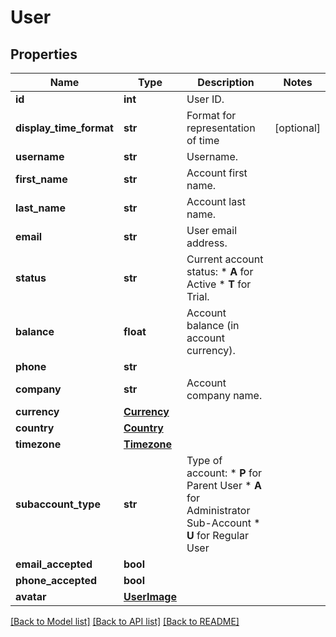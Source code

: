 # User

## Properties
Name | Type | Description | Notes
------------ | ------------- | ------------- | -------------
**id** | **int** | User ID. | 
**display_time_format** | **str** | Format for representation of time | [optional] 
**username** | **str** | Username. | 
**first_name** | **str** | Account first name. | 
**last_name** | **str** | Account last name. | 
**email** | **str** | User email address. | 
**status** | **str** | Current account status: * **A** for Active * **T** for Trial.  | 
**balance** | **float** | Account balance (in account currency). | 
**phone** | **str** |  | 
**company** | **str** | Account company name. | 
**currency** | [**Currency**](Currency.md) |  | 
**country** | [**Country**](Country.md) |  | 
**timezone** | [**Timezone**](Timezone.md) |  | 
**subaccount_type** | **str** | Type of account: * **P** for Parent User * **A** for Administrator Sub-Account * **U** for Regular User  | 
**email_accepted** | **bool** |  | 
**phone_accepted** | **bool** |  | 
**avatar** | [**UserImage**](UserImage.md) |  | 

[[Back to Model list]](../README.md#documentation-for-models) [[Back to API list]](../README.md#documentation-for-api-endpoints) [[Back to README]](../README.md)


